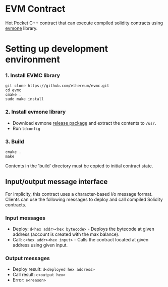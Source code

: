 # EVM Contract
Hot Pocket C++ contract that can execute compiled solidity contracts using [evmone](https://github.com/ethereum/evmone) library.

# Setting up development environment

### 1. Install EVMC library
```
git clone https://github.com/ethereum/evmc.git
cd evmc
cmake .
sudo make install
```

### 2. Install evmone library
- Download evmone [release package](https://github.com/ethereum/evmone/releases/download/v0.8.2/evmone-0.8.2-linux-x86_64.tar.gz) and extract the contents to `/usr`.
- Run `ldconfig`

### 3. Build
```
cmake .
make
```
Contents in the 'build' directory must be copied to initial contract state.

## Input/output message interface
For implicity, this contract uses a character-based i/o message format. Clients can use the following messages to deploy and call compiled Solidity contracts.

### Input messages
  - Deploy: `d<hex addr><hex bytecode>` - Deploys the bytecode at given address (account is created with the max balance).
  - Call: `c<hex addr><hex input>` - Calls the contract located at given address using given input.

### Output messages
  - Deploy result: `d<deployed hex address>`
  - Call result: `c<output hex>`
  - Error: `e<reason>`